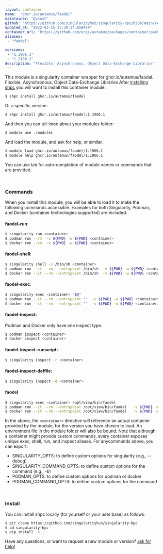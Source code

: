 ```yaml
---
layout: container
name:  "ghcr.io/autamus/faodel"
maintainer: "@vsoch"
github: "https://github.com/singularityhub/singularity-hpc/blob/main/registry/ghcr.io/autamus/faodel/container.yaml"
updated_at: "2022-03-15 23:30:34.658429"
container_url: "https://github.com/orgs/autamus/packages/container/package/faodel"
aliases:
 - "faodel"

versions:
 - "1.1906.1"
 - "1.2108.1"
description: "Flexible, Asynchronous, Object Data-Exchange Libraries"
---
```


This module is a singularity container wrapper for ghcr.io/autamus/faodel.
Flexible, Asynchronous, Object Data-Exchange Libraries
After [installing shpc](#install) you will want to install this container module:


```bash
$ shpc install ghcr.io/autamus/faodel
```

Or a specific version:

```bash
$ shpc install ghcr.io/autamus/faodel:1.1906.1
```

And then you can tell lmod about your modules folder:

```bash
$ module use ./modules
```

And load the module, and ask for help, or similar.

```bash
$ module load ghcr.io/autamus/faodel/1.1906.1
$ module help ghcr.io/autamus/faodel/1.1906.1
```

You can use tab for auto-completion of module names or commands that are provided.

<br>

### Commands

When you install this module, you will be able to load it to make the following commands accessible.
Examples for both Singularity, Podman, and Docker (container technologies supported) are included.

#### faodel-run:

```bash
$ singularity run <container>
$ podman run --rm  -v ${PWD} -w ${PWD} <container>
$ docker run --rm  -v ${PWD} -w ${PWD} <container>
```

#### faodel-shell:

```bash
$ singularity shell -s /bin/sh <container>
$ podman run --it --rm --entrypoint /bin/sh  -v ${PWD} -w ${PWD} <container>
$ docker run --it --rm --entrypoint /bin/sh  -v ${PWD} -w ${PWD} <container>
```

#### faodel-exec:

```bash
$ singularity exec <container> "$@"
$ podman run --it --rm --entrypoint ""  -v ${PWD} -w ${PWD} <container> "$@"
$ docker run --it --rm --entrypoint ""  -v ${PWD} -w ${PWD} <container> "$@"
```

#### faodel-inspect:

Podman and Docker only have one inspect type.

```bash
$ podman inspect <container>
$ docker inspect <container>
```

#### faodel-inspect-runscript:

```bash
$ singularity inspect -r <container>
```

#### faodel-inspect-deffile:

```bash
$ singularity inspect -d <container>
```


#### faodel
       
```bash
$ singularity exec <container> /opt/view/bin/faodel
$ podman run --it --rm --entrypoint /opt/view/bin/faodel   -v ${PWD} -w ${PWD} <container> -c " $@"
$ docker run --it --rm --entrypoint /opt/view/bin/faodel   -v ${PWD} -w ${PWD} <container> -c " $@"
```



In the above, the `<container>` directive will reference an actual container provided
by the module, for the version you have chosen to load. An environment file in the
module folder will also be bound. Note that although a container
might provide custom commands, every container exposes unique exec, shell, run, and
inspect aliases. For anycommands above, you can export:

 - SINGULARITY_OPTS: to define custom options for singularity (e.g., --debug)
 - SINGULARITY_COMMAND_OPTS: to define custom options for the command (e.g., -b)
 - PODMAN_OPTS: to define custom options for podman or docker
 - PODMAN_COMMAND_OPTS: to define custom options for the command

<br>
  
### Install

You can install shpc locally (for yourself or your user base) as follows:

```bash
$ git clone https://github.com/singularityhub/singularity-hpc
$ cd singularity-hpc
$ pip install -e .
```

Have any questions, or want to request a new module or version? [ask for help!](https://github.com/singularityhub/singularity-hpc/issues)